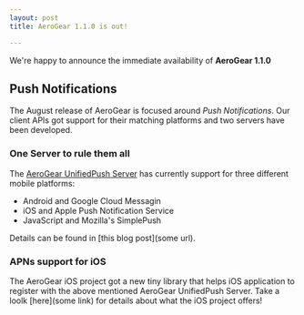 ```yaml
---
layout: post
title: AeroGear 1.1.0 is out!

---
```


We're happy to announce the immediate availability of **AeroGear 1.1.0**

## Push Notifications

The August release of AeroGear is focused around _Push Notifications_. Our client APIs got support for their matching platforms and two servers have been developed.

### One Server to rule them all

The [AeroGear UnifiedPush Server](https://github.com/aerogear/aerogear-unifiedpush-server) has currently support for three different mobile platforms:

* Android and Google Cloud Messagin
* iOS and Apple Push Notification Service
* JavaScript and Mozilla's SimplePush

Details can be found in [this blog post](some url).


### APNs support for iOS

The AeroGear iOS project got a new tiny library that helps iOS application to register with the above mentioned AeroGear UnifiedPush Server. Take a loolk [here](some link) for details about what the iOS project offers!